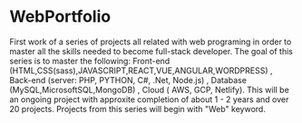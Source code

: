 # WebPortfolio
First work of a series of projects all related with web programing in order to master all the skills needed to become full-stack developer. The goal of this series is to master the following: Front-end (HTML,CSS(sass),JAVASCRIPT,REACT,VUE,ANGULAR,WORDPRESS) , Back-end (server: PHP, PYTHON, C#, .Net, Node.js) , Database (MySQL,MicrosoftSQL,MongoDB) , Cloud ( AWS, GCP, Netlify). This will be an ongoing project with approxite completion of about 1 - 2 years and over 20 projects. Projects from this series will begin with "Web" keyword.

